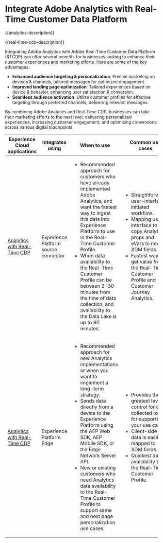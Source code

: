 ---
---

# Integrate Adobe Analytics with Real-Time Customer Data Platform 

{{analytics-description}}

{{real-time-cdp-description}}

Integrating Adobe Analytics with Adobe Real-Time Customer Data Platform (RTCDP) can offer several benefits for businesses looking to enhance their customer experiences and marketing efforts. Here are some of the key advantages:

+ **Enhanced audience targeting & personalization**: Precise marketing on devices & channels, tailored messages for optimized engagement.
+ **Improved landing page optimization**: Tailored experiences based on device & behavior, enhancing user satisfaction & conversion.
+ **Seamless audience activation**: Utilize customer profiles for effective targeting through preferred channels, delivering relevant messages.

By combining Adobe Analytics and Real-Time CDP, businesses can take their marketing efforts to the next level, delivering personalized experiences, increasing customer engagement, and optimizing conversions across various digital touchpoints.

<table>
    <thead>
        <tr>
            <th>Experience Cloud applications</th>
            <th>Integrates using</th>
            <th>When to use</th>
            <th>Common use cases</th>
        </tr>
    </thead>
    <tr>
        <td><a href="../../integrations/tutorials/analytics-rtcdp/experience-platform-source-connector.md" target="_blank" rel="noreferrer">Analytics with Real-Time CDP</a></td>
        <td>Experience Platform source connector</td>
        <td>
            <ul>
                <li>Recommended approach for customers who have already implemented Adobe Analytics, and want the fastest way to ingest this data into Experience Platform to use in the Real-Time Customer Profile.</li>
                <li>When data availability to the Real-Time Customer Profile can be between 2-30 minutes from the time of data collection, and availability to the Data Lake is up to 90 minutes.</li>
            </ul>
        </td>
        <td>
            <ul>
                <li>Straightforward, user-interface initiated workflow.</li>
                <li>Mapping user-interface to copy Analytics props and eVars to new XDM fields.</li>
                <li>Fastest way to get value from the Real-Time Customer Profile and Customer Journey Analytics.</li>
            </ul>
        </td>
    </tr>
    <tr>
        <td><a href="../../integrations/tutorials/analytics-rtcdp/experience-platform-edge.md" target="_blank" rel="noreferrer">Analytics with Real-Time CDP</a></td>
        <td>Experience Platform Edge</td>
        <td>
            <ul>
                <li>Recommended approach for new Analytics implementations or when you want to implement a long-term strategy.</li>
                <li>Sends data directly from a device to the Experience Platform using the AEP Web SDK, AEP Mobile SDK, or the Edge Network Server API.</li>
                <li>New or existing customers who need Analytics data availability to the Real-Time Customer Profile to support same and next page personalization use cases.</li>
            </ul>
        </td>
        <td>
            <ul>
                <li>Provides the greatest level of control for data collected to use for supporting your use cases.</li>
                <li>Client-side data is easily mapped to XDM fields.</li>
                <li>Quickest data availability to the Real-Time Customer Profile.</li>
            </ul>
        </td>
    </tr>            
</table>
